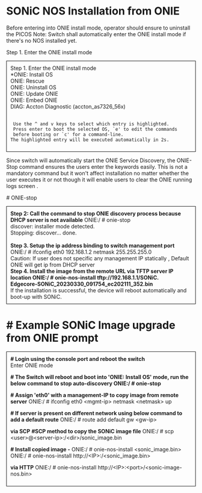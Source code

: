 # SONiC NOS Installation from ONIE  
Before entering into ONIE install mode, operator should ensure to uninstall the PICOS
Note: Switch shall automatically enter the ONIE install mode if there's no NOS installed yet.

Step 1. Enter the ONIE install mode

<div style="border: 1px solid black; padding: 10px;">
Step 1. Enter the ONIE install mode<br>
</ve>
*ONIE: Install OS <br>                                                   
 ONIE: Rescue <br>                                                         	
 ONIE: Uninstall OS<br>                                                     	
 ONIE: Update ONIE <br>                                                     	
 ONIE: Embed ONIE  <br>                                                     	
 DIAG: Accton Diagnostic (accton_as7326_56x) <br>
 </br>                          	
                                                                        	
     Use the ^ and v keys to select which entry is highlighted.
     Press enter to boot the selected OS, `e' to edit the commands
     before booting or `c' for a command-line.
    The highlighted entry will be executed automatically in 2s.

</div>

Since switch will automatically start the ONIE Service Discovery, the ONIE-Stop command ensures the  users enter the keywords  easily. This is not a mandatory  command but it  won't affect installation no matter whether the user executes it or not though   it will enable users  to clear the ONIE running logs screen .  

\# ONIE-stop

<div style="border: 1px solid black; padding: 10px;">
<b>Step 2: Call the command to stop ONIE discovery process because DHCP server is not available</b> 
ONIE:/ # onie-stop<br>
discover: installer mode detected.<br>
Stopping: discover... done.<br>
</br>
<b>Step 3. Setup the ip address binding to switch management port</b>
ONIE:/ # ifconfig eth0 192.168.1.2 netmask 255.255.255.0<br>
Caution: If user does not specific any management IP statically , Default ONIE  will get ip from DHCP server <br>
<b>Step 4. Install the image from the remote URL via TFTP server IP location 
ONIE:/ # onie-nos-install tftp://192.168.1.1/SONiC.<br>Edgecore-SONiC_20230330_091754_ec202111_352.bin</b><br>
If the installation is successful, the device will reboot automatically and boot-up with SONiC.
</div>


# \# Example SONiC Image upgrade from ONIE prompt 

<div style="border: 1px solid black; padding: 10px;">
<b># Login using the console port and reboot the switch</b><br>
Enter ONIE mode

<b># The Switch will reboot and boot into 'ONIE: Install OS' mode, run the below command to stop auto-discovery
 ONIE:/ # onie-stop</b>

<b># Assign 'eth0' with a management-IP to copy image from remote server</b>
ONIE:/ # ifconfig eth0 &lt;mgmt-ip> netmask &lt;netmask> up

<b># If server is present on different network using below command to add a default route</b>
ONIE:/ # route add default gw &lt;gw-ip>

<b>via SCP</b> 
<b>#SCP method to copy the SONiC  image file</b>
ONIE:/ # scp &lt;user>@&lt;server-ip>:/&lt;dir>/sonic_image.bin

<b># Install copied image -</b>
ONIE:/ # onie-nos-install &lt;sonic_image.bin>
ONIE:/ # onie-nos-install http://&lt;IP>:<port>/<sonic_image.bin>

<b>via HTTP</b>
ONIE:/ # onie-nos-install http://&lt;IP>:&lt;port>/&lt;sonic-image-nos.bin>
</div>